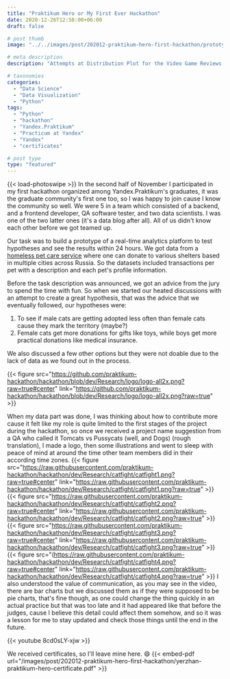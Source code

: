 ```yaml
---
title: "Praktikum Hero or My First Ever Hackathon"
date: 2020-12-26T12:58:00+06:00
draft: false

# post thumb
image: "../../images/post/202012-praktikum-hero-first-hackathon/prototype-main-page.png"

# meta description
description: "Attempts at Distribution Plot for the Video Game Reviews Sentiment Analysis with pyplot and Plotly"

# taxonomies
categories:
  - "Data Science"
  - "Data Visualization"
  - "Python"
tags:
  - "Python"
  - "hackathon"
  - "Yandex.Praktikum"
  - "Practicum at Yandex"
  - "Yandex"
  - "certificates"

# post type
type: "featured"
---
```

{{< load-photoswipe >}}
In the second half of November I participated in my first hackathon organized among Yandex.Praktikum's graduates, it was the graduate community's first one too, so I was happy to join cause I know the community so well. We were 5 in a team which consisted of a backend, and a frontend developer, QA software tester, and two data scientists. I was one of the two latter ones (it's a data blog after all). All of us didn't know each other before we got teamed up.

Our task was to build a prototype of a real-time analytics platform to test hypotheses and see the results within 24 hours. We got data from a [homeless pet care service](https://teddyfood.com/) where one can donate to various shelters based in multiple cities across Russia. So the datasets included transactions per pet with a description and each pet's profile information.

Before the task description was announced, we got an advice from the jury to spend the time with fun. So when we started our heated discussions with an attempt to create a great hypothesis, that was the advice that we eventually followed, our hypotheses were:
1. To see if male cats are getting adopted less often than female cats cause they mark the territory (maybe?)
2. Female cats get more donations for gifts like toys, while boys get more practical donations like medical insurance.

We also discussed a few other options but they were not doable due to the lack of data as we found out in the process.

{{< figure src="https://github.com/praktikum-hackathon/hackathon/blob/dev/Research/logo/logo-all2x.png?raw=true#center" link="https://github.com/praktikum-hackathon/hackathon/blob/dev/Research/logo/logo-all2x.png?raw=true" >}}

When my data part was done, I was thinking about how to contribute more cause it felt like my role is quite limited to the first stages of the project during the hackathon, so once we received a project name suggestion from a QA who called it Tomcats vs Pussycats (well, and Dogs) (rough translation), I made a logo, then some illustrations and went to sleep with peace of mind at around the time other team members did in their according time zones.
{{< figure src="https://raw.githubusercontent.com/praktikum-hackathon/hackathon/dev/Research/catfight/catfight1.png?raw=true#center" link="https://raw.githubusercontent.com/praktikum-hackathon/hackathon/dev/Research/catfight/catfight1.png?raw=true" >}}
{{< figure src="https://raw.githubusercontent.com/praktikum-hackathon/hackathon/dev/Research/catfight/catfight2.png?raw=true#center" link="https://raw.githubusercontent.com/praktikum-hackathon/hackathon/dev/Research/catfight/catfight2.png?raw=true" >}}
{{< figure src="https://raw.githubusercontent.com/praktikum-hackathon/hackathon/dev/Research/catfight/catfight3.png?raw=true#center" link="https://raw.githubusercontent.com/praktikum-hackathon/hackathon/dev/Research/catfight/catfight3.png?raw=true" >}}
{{< figure src="(https://raw.githubusercontent.com/praktikum-hackathon/hackathon/dev/Research/catfight/catfight4.png?raw=true#center" link="https://raw.githubusercontent.com/praktikum-hackathon/hackathon/dev/Research/catfight/catfight4.png?raw=true" >}}
I also understood the value of communication, as you may see in the video, there are bar charts but we discussed them as if they were supposed to be pie charts, that's fine though, as one could change the thing quickly in an actual practice but that was too late and it had appeared like that before the judges, cause I believe this detail could affect them somehow, and so it was a lesson for me to stay updated and check those things until the end in the future.

{{< youtube 8cd0sLY-xjw >}}

We received certificates, so I'll leave mine here. 😄
{{< embed-pdf url="/images/post/202012-praktikum-hero-first-hackathon/yerzhan-praktikum-hero-certificate.pdf" >}}
